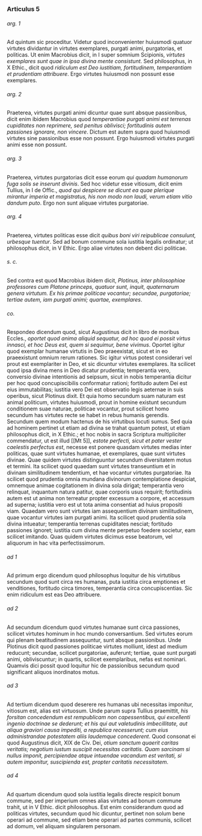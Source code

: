 ### Articulus 5

###### arg. 1
Ad quintum sic proceditur. Videtur quod inconvenienter huiusmodi quatuor virtutes dividantur in virtutes exemplares, purgati animi, purgatorias, et politicas. Ut enim Macrobius dicit, in I super somnium Scipionis, *virtutes exemplares sunt quae in ipsa divina mente consistunt*. Sed philosophus, in X Ethic., dicit quod *ridiculum est Deo iustitiam, fortitudinem, temperantiam et prudentiam attribuere*. Ergo virtutes huiusmodi non possunt esse exemplares.

###### arg. 2
Praeterea, virtutes purgati animi dicuntur quae sunt absque passionibus, dicit enim ibidem Macrobius quod *temperantiae purgati animi est terrenas cupiditates non reprimere, sed penitus oblivisci; fortitudinis autem passiones ignorare, non vincere*. Dictum est autem supra quod huiusmodi virtutes sine passionibus esse non possunt. Ergo huiusmodi virtutes purgati animi esse non possunt.

###### arg. 3
Praeterea, virtutes purgatorias dicit esse eorum *qui quadam humanorum fuga solis se inserunt divinis*. Sed hoc videtur esse vitiosum, dicit enim Tullius, in I de Offic., *quod qui despicere se dicunt ea quae plerique mirantur imperia et magistratus, his non modo non laudi, verum etiam vitio dandum puto*. Ergo non sunt aliquae virtutes purgatoriae.

###### arg. 4
Praeterea, virtutes politicas esse dicit *quibus boni viri reipublicae consulunt, urbesque tuentur*. Sed ad bonum commune sola iustitia legalis ordinatur; ut philosophus dicit, in V Ethic. Ergo aliae virtutes non debent dici politicae.

###### s. c.
Sed contra est quod Macrobius ibidem dicit, *Plotinus, inter philosophiae professores cum Platone princeps, quatuor sunt, inquit, quaternarum genera virtutum. Ex his primae politicae vocantur; secundae, purgatoriae; tertiae autem, iam purgati animi; quartae, exemplares*.

###### co.
Respondeo dicendum quod, sicut Augustinus dicit in libro de moribus Eccles., *oportet quod anima aliquid sequatur, ad hoc quod ei possit virtus innasci, et hoc Deus est, quem si sequimur, bene vivimus*. Oportet igitur quod exemplar humanae virtutis in Deo praeexistat, sicut et in eo praeexistunt omnium rerum rationes. Sic igitur virtus potest considerari vel prout est exemplariter in Deo, et sic dicuntur virtutes exemplares. Ita scilicet quod ipsa divina mens in Deo dicatur prudentia; temperantia vero, conversio divinae intentionis ad seipsum, sicut in nobis temperantia dicitur per hoc quod concupiscibilis conformatur rationi; fortitudo autem Dei est eius immutabilitas; iustitia vero Dei est observatio legis aeternae in suis operibus, sicut Plotinus dixit. Et quia homo secundum suam naturam est animal politicum, virtutes huiusmodi, prout in homine existunt secundum conditionem suae naturae, politicae vocantur, prout scilicet homo secundum has virtutes recte se habet in rebus humanis gerendis. Secundum quem modum hactenus de his virtutibus locuti sumus. Sed quia ad hominem pertinet ut etiam ad divina se trahat quantum potest, ut etiam philosophus dicit, in X Ethic.; et hoc nobis in sacra Scriptura multipliciter commendatur, ut est illud [[Mt 5]], *estote perfecti, sicut et pater vester caelestis perfectus est*, necesse est ponere quasdam virtutes medias inter politicas, quae sunt virtutes humanae, et exemplares, quae sunt virtutes divinae. Quae quidem virtutes distinguuntur secundum diversitatem motus et termini. Ita scilicet quod quaedam sunt virtutes transeuntium et in divinam similitudinem tendentium, et hae vocantur virtutes purgatoriae. Ita scilicet quod prudentia omnia mundana divinorum contemplatione despiciat, omnemque animae cogitationem in divina sola dirigat; temperantia vero relinquat, inquantum natura patitur, quae corporis usus requirit; fortitudinis autem est ut anima non terreatur propter excessum a corpore, et accessum ad superna; iustitia vero est ut tota anima consentiat ad huius propositi viam. Quaedam vero sunt virtutes iam assequentium divinam similitudinem, quae vocantur virtutes iam purgati animi. Ita scilicet quod prudentia sola divina intueatur; temperantia terrenas cupiditates nesciat; fortitudo passiones ignoret; iustitia cum divina mente perpetuo foedere societur, eam scilicet imitando. Quas quidem virtutes dicimus esse beatorum, vel aliquorum in hac vita perfectissimorum.

###### ad 1
Ad primum ergo dicendum quod philosophus loquitur de his virtutibus secundum quod sunt circa res humanas, puta iustitia circa emptiones et venditiones, fortitudo circa timores, temperantia circa concupiscentias. Sic enim ridiculum est eas Deo attribuere.

###### ad 2
Ad secundum dicendum quod virtutes humanae sunt circa passiones, scilicet virtutes hominum in hoc mundo conversantium. Sed virtutes eorum qui plenam beatitudinem assequuntur, sunt absque passionibus. Unde Plotinus dicit quod passiones politicae virtutes molliunt, idest ad medium reducunt; secundae, scilicet purgatoriae, auferunt; tertiae, quae sunt purgati animi, obliviscuntur; in quartis, scilicet exemplaribus, nefas est nominari. Quamvis dici possit quod loquitur hic de passionibus secundum quod significant aliquos inordinatos motus.

###### ad 3
Ad tertium dicendum quod deserere res humanas ubi necessitas imponitur, vitiosum est, alias est virtuosum. Unde parum supra Tullius praemittit, *his forsitan concedendum est rempublicam non capessentibus, qui excellenti ingenio doctrinae se dederunt; et his qui aut valetudinis imbecillitate, aut aliqua graviori causa impediti, a republica recesserunt; cum eius administrandae potestatem aliis laudemque concederent*. Quod consonat ei quod Augustinus dicit, XIX de Civ. Dei, *otium sanctum quaerit caritas veritatis; negotium iustum suscipit necessitas caritatis. Quam sarcinam si nullus imponit, percipiendae atque intuendae vacandum est veritati, si autem imponitur, suscipienda est, propter caritatis necessitatem*.

###### ad 4
Ad quartum dicendum quod sola iustitia legalis directe respicit bonum commune, sed per imperium omnes alias virtutes ad bonum commune trahit, ut in V Ethic. dicit philosophus. Est enim considerandum quod ad politicas virtutes, secundum quod hic dicuntur, pertinet non solum bene operari ad commune, sed etiam bene operari ad partes communis, scilicet ad domum, vel aliquam singularem personam.

